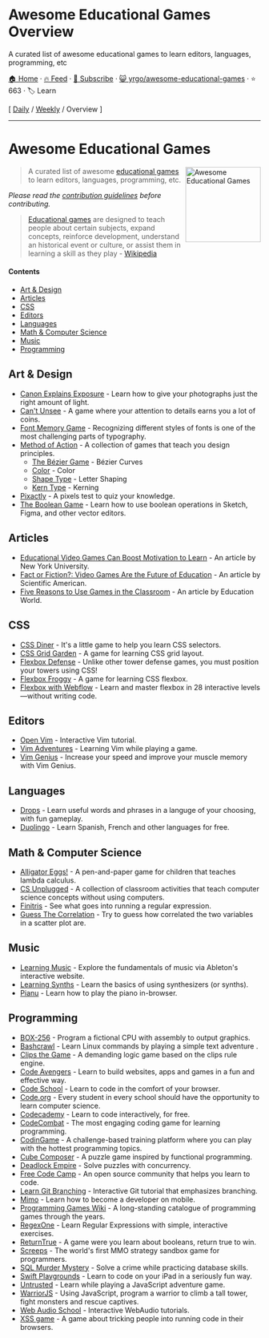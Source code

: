 # Awesome Educational Games Overview

A curated list of awesome educational games to learn editors, languages, programming, etc

[🏠 Home](/README.md) · [🔥 Feed](https://test.trackawesomelist.com/yrgo/awesome-educational-games/rss.xml) · [📮 Subscribe](https://trackawesomelist.us17.list-manage.com/subscribe?u=d2f0117aa829c83a63ec63c2f&id=36a103854c) · [😺 yrgo/awesome-educational-games](https://github.com/yrgo/awesome-educational-games/blob/master/README.md) · ⭐ 663 · 🏷️ Learn

[ [Daily](/content/yrgo/awesome-educational-games/README.md) / [Weekly](/content/yrgo/awesome-educational-games/week/README.md) / Overview ]

---

# Awesome Educational Games

[<img src="https://cloud.githubusercontent.com/assets/499192/18659925/ed7e6262-7f0d-11e6-8e8e-b53b87158210.png" align="right" alt="Awesome Educational Games" width="150">](https://en.m.wikipedia.org/wiki/Educational_game)

> A curated list of awesome [educational games](https://en.m.wikipedia.org/wiki/Educational_game) to learn editors, languages, programming, etc.

*Please read the [contribution guidelines](https://github.com/yrgo/awesome-educational-games/blob/master/README.md/CONTRIBUTING.md) before contributing.*

> [Educational games](https://en.m.wikipedia.org/wiki/Educational_game) are designed to teach people about certain subjects, expand concepts, reinforce development, understand an historical event or culture, or assist them in learning a skill as they play - [Wikipedia](https://en.m.wikipedia.org/wiki/Educational_game)

#### Contents

*   [Art & Design](#art--design)
*   [Articles](#articles)
*   [CSS](#css)
*   [Editors](#editors)
*   [Languages](#languages)
*   [Math & Computer Science](#math--computer-science)
*   [Music](#music)
*   [Programming](#programming)

## Art & Design

*   [Canon Explains Exposure](http://www.canonoutsideofauto.ca/) - Learn how to give your photographs just the right amount of light.
*   [Can't Unsee](https://cantunsee.space/) - A game where your attention to details earns you a lot of coins.
*   [Font Memory Game](https://betterwebtype.com/font-memory-game) - Recognizing different styles of fonts is one of the most challenging parts of typography.
*   [Method of Action](https://method.ac/) - A collection of games that teach you design principles.
    *   [The Bézier Game](https://bezier.method.ac/) - Bézier Curves
    *   [Color](https://color.method.ac/) - Color
    *   [Shape Type](https://shape.method.ac/) - Letter Shaping
    *   [Kern Type](https://type.method.ac/) - Kerning
*   [Pixactly](http://pixact.ly/) - A pixels test to quiz your knowledge.
*   [The Boolean Game](https://boolean.method.ac/) - Learn how to use boolean operations in Sketch, Figma, and other vector editors.

## Articles

*   [Educational Video Games Can Boost Motivation to Learn](https://www.nyu.edu/about/news-publications/news/2013/november/educational-video-games-can-boost-motivation-to-learn-nyu-cuny-study-shows-.html) - An article by New York University.
*   [Fact or Fiction?: Video Games Are the Future of Education](https://www.nyu.edu/about/news-publications/news/2013/november/educational-video-games-can-boost-motivation-to-learn-nyu-cuny-study-shows-.html) - An article by Scientific American.
*   [Five Reasons to Use Games in the Classroom](https://www.educationworld.com/a_curr/reasons-to-play-games-in-the-classroom.shtml) - An article by Education World.

## CSS

*   [CSS Diner](https://flukeout.github.io/) - It's a little game to help you learn CSS selectors.
*   [CSS Grid Garden](http://cssgridgarden.com/) - A game for learning CSS grid layout.
*   [Flexbox Defense](http://www.flexboxdefense.com/) - Unlike other tower defense games, you must position your towers using CSS!
*   [Flexbox Froggy](http://flexboxfroggy.com/) - A game for learning CSS flexbox.
*   [Flexbox with Webflow](https://www.flexboxgame.com/) - Learn and master flexbox in 28 interactive levels—without writing code.

## Editors

*   [Open Vim](https://www.openvim.com/) - Interactive Vim tutorial.
*   [Vim Adventures](https://vim-adventures.com/) - Learning Vim while playing a game.
*   [Vim Genius](http://vimgenius.com/) - Increase your speed and improve your muscle memory with Vim Genius.

## Languages

*   [Drops](https://languagedrops.com/) - Learn useful words and phrases in a languge of your choosing, with fun gameplay.
*   [Duolingo](https://www.duolingo.com/) - Learn Spanish, French and other languages for free.

## Math & Computer Science

*   [Alligator Eggs!](http://worrydream.com/#!/AlligatorEggs) - A pen-and-paper game for children that teaches lambda calculus.
*   [CS Unplugged](https://csunplugged.org/en/) - A collection of classroom activities that teach computer science concepts without using computers.
*   [Finitris](http://www.postcrashgames.com/finitris/) - See what goes into running a regular expression.
*   [Guess The Correlation](http://guessthecorrelation.com/) - Try to guess how correlated the two variables in a scatter plot are.

## Music

*   [Learning Music](https://learningmusic.ableton.com) - Explore the fundamentals of music via Ableton's interactive website.
*   [Learning Synths](https://learningsynths.ableton.com/) - Learn the basics of using synthesizers (or synths).
*   [Pianu](https://pianu.com) - Learn how to play the piano in-browser.

## Programming

*   [BOX-256](http://box-256.com/) - Program a fictional CPU with assembly to output graphics.
*   [Bashcrawl](https://gitlab.com/slackermedia/bashcrawl) - Learn Linux commands by playing a simple text adventure .
*   [Clips the Game](https://md5crypt.github.io/clipsgame/) - A demanding logic game based on the clips rule engine.
*   [Code Avengers](https://www.codeavengers.com/) - Learn to build websites, apps and games in a fun and effective way.
*   [Code School](https://www.pluralsight.com/codeschool) - Learn to code in the comfort of your browser.
*   [Code.org](https://code.org/) - Every student in every school should have the opportunity to learn computer science.
*   [Codecademy](https://www.codecademy.com/) - Learn to code interactively, for free.
*   [CodeCombat](https://codecombat.com/) - The most engaging coding game for learning programming.
*   [CodinGame](https://www.codingame.com/start) - A challenge-based training platform where you can play with the hottest programming topics.
*   [Cube Composer](https://david-peter.de/cube-composer/) - A puzzle game inspired by functional programming.
*   [Deadlock Empire](https://deadlockempire.github.io/) - Solve puzzles with concurrency.
*   [Free Code Camp](https://www.freecodecamp.org/) - An open source community that helps you learn to code.
*   [Learn Git Branching](https://learngitbranching.js.org/) - Interactive Git tutorial that emphasizes branching.
*   [Mimo](https://getmimo.com/) - Learn how to become a developer on mobile.
*   [Programming Games Wiki](http://programminggames.org/) - A long-standing catalogue of programming games through the years.
*   [RegexOne](https://regexone.com/lesson/introduction_abcs) - Learn Regular Expressions with simple, interactive exercises.
*   [ReturnTrue](https://alf.nu/ReturnTrue) - A game were you learn about booleans, return true to win.
*   [Screeps](https://screeps.com/) - The world's first MMO strategy sandbox game for programmers.
*   [SQL Murder Mystery](https://mystery.knightlab.com/) - Solve a crime while practicing database skills.
*   [Swift Playgrounds](https://www.apple.com/swift/playgrounds/) - Learn to code on your iPad in a seriously fun way.
*   [Untrusted](https://alexnisnevich.github.io/untrusted/) - Learn while playing a JavaScript adventure game.
*   [WarriorJS](https://github.com/olistic/warriorjs) - Using JavaScript, program a warrior to climb a tall tower, fight monsters and rescue captives.
*   [Web Audio School](https://mmckegg.github.io/web-audio-school/) - Interactive WebAudio tutorials.
*   [XSS game](https://xss-game.appspot.com) - A game about tricking people into running code in their browsers.

